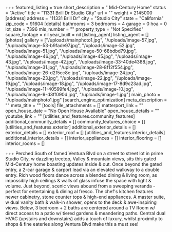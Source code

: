 +++
featured_listing = true
short_description = " Mid-Century Home"
status = "Active"
title = "11331 Brill Dr Studio City"
url = ""
weight = 2145000
[address]
address = "11331 Brill Dr"
city = "Studio City"
state = "California"
zip_code = 91604
[details]
bathrooms = 3
bedrooms = 4
garage = 0
hoa = 0
lot_size = 7396
mls_number = ""
property_type = "Not Specified"
square_footage = nil
year_built = nil
[listing_agent]
listing_agent = []
[photos]
gallery = ["/uploads/mainphoto1.jpg", "/uploads/image-57.jpg", "/uploads/image-53-b9fade97.jpg", "/uploads/image-52.jpg", "/uploads/image-51.jpg", "/uploads/image-50-68bdbd79.jpg", "/uploads/image-46.jpg", "/uploads/image-45.jpg", "/uploads/image-43.jpg", "/uploads/image-42.jpg", "/uploads/image-33-40de4388.jpg", "/uploads/image-31.jpg", "/uploads/image-28-8f12f554.jpg", "/uploads/image-26-d2f5ec8e.jpg", "/uploads/image-24.jpg", "/uploads/image-23.jpg", "/uploads/image-22.jpg", "/uploads/image-19.jpg", "/uploads/image-18.jpg", "/uploads/image-17-8d9c23ad.jpg", "/uploads/image-11-40599fe4.jpg", "/uploads/image-10.jpg", "/uploads/image-9-d3ff090d.jpg", "/uploads/image-1.jpg"]
main_photo = "/uploads/mainphoto1.jpg"
[search_engine_optimization]
meta_description = ""
meta_title = ""
[tools]
file_attachments = []
matterport_link = ""
open_house_date = "No Open House Available"
open_house_details = ""
youtube_link = ""
[utilities_and_features.community_features]
additional_community_details = []
community_features_choice = []
[utilities_and_features.exterior]
additional_exterior_details = []
exterior_details = []
exterior_roof = []
[utilities_and_features.interior_details]
additional_interior_details = []
interior_appliances = []
interior_flooring = []
interior_rooms = []

+++
Perched South of famed Ventura Blvd on a street to street lot in prime Studio City, w dazzling treetop, Valley & mountain views, sits this gated Mid-Century home boasting updates inside & out. Once beyond the gated entry, a 2-car garage & carport lead via an elevated walkway to a double entry. Rich wood floors dance across a blended dining & living room, as impossibly high ceilings & walls of glass infuse the space with light & volume. Just beyond, scenic views abound from a sweeping veranda - perfect for entertaining & dining al fresco. The chef's kitchen features newer cabinetry, stone counter tops & high-end appliances. A master suite, w dual vanity bath & walk-in shower, opens to the deck & awe-inspiring views. Below, 3 bedroom + 2 baths are centered around a TV Room w/ direct access to a patio w/ tiered gardens & meandering paths. Central dual HVAC (upstairs and downstairs) adds a touch of luxury, whilst proximity to shops & fine eateries along Ventura Blvd make this a must see!